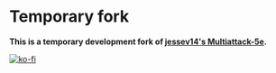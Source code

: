 # Temporary fork

**This is a temporary development fork of [jessev14's Multiattack-5e](https://github.com/jessev14/Multiattack-5e).**

[![ko-fi](https://ko-fi.com/img/githubbutton_sm.svg)](https://ko-fi.com/jessev14)
